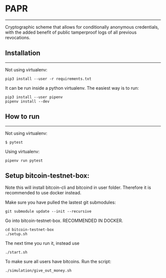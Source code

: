 # PAPR
---

Cryptographic scheme that allows for conditionally anonymous credentials, with the added benefit of public tamperproof logs of all previous revocations.



## Installation
---
Not using virtualenv: 
```
pip3 install --user -r requirements.txt
```

It can be run inside a python virtualenv. The easiest way is to run:
```
pip3 install --user pipenv
pipenv install --dev  
```

## How to run
---

Not using virtualenv:
```
$ pytest
```

Using virtualenv:
```
pipenv run pytest
```


## Setup bitcoin-testnet-box:
Note this will install bitcoin-cli and bitcoind in user folder. Therefore it is recommended to use docker instead.

Make sure you have pulled the lastest git submodules:
```
git submodule update --init --recursive
```

Go into bitcoin-testnet-box. RECOMMENDED IN DOCKER.

```
cd bitcoin-testnet-box
./setup.sh
```

The next time you run it, instead use 
```
./start.sh
```

To make sure all users have bitcoins. Run the script:
```
./simulation/give_out_money.sh
```